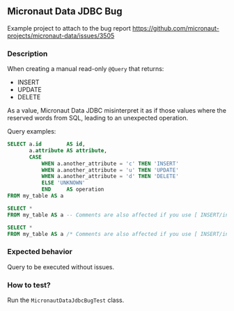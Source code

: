 ## Micronaut Data JDBC Bug

Example project to attach to the bug report https://github.com/micronaut-projects/micronaut-data/issues/3505

### Description

When creating a manual read-only `@Query` that returns:

- INSERT
- UPDATE
- DELETE

As a value, Micronaut Data JDBC misinterpret it as if those values where the reserved words from SQL, leading to an
unexpected operation.

Query examples:

```sql
SELECT a.id        AS id,
       a.attribute AS attribute,
       CASE
           WHEN a.another_attribute = 'c' THEN 'INSERT'
           WHEN a.another_attribute = 'u' THEN 'UPDATE'
           WHEN a.another_attribute = 'd' THEN 'DELETE'
           ELSE 'UNKNOWN'
           END     AS operation
FROM my_table AS a
```

```sql
SELECT *
FROM my_table AS a -- Comments are also affected if you use [ INSERT/insert | DELETE/delete | /UPDATE/update ]
```

```sql
SELECT *
FROM my_table AS a /* Comments are also affected if you use [ INSERT/insert | DELETE/delete | /UPDATE/update ] */
```

### Expected behavior

Query to be executed without issues.

### How to test?

Run the `MicronautDataJdbcBugTest` class.